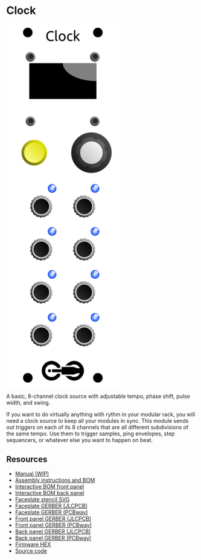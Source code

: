 # Clock

<img width="300" src="docs/images/clock_faceplate_display.svg" />

A basic, 8-channel clock source with adjustable tempo, phase shift, pulse width, and swing.

If you want to do virtually anything with rythm in your modular rack, you will need a clock source to keep all your modules in sync. This module sends out triggers on each of its 8 channels that are all different subdivisions of the same tempo. Use them to trigger samples, ping envelopes, step sequencers, or whatever else you want to happen on beat.

## Resources

* [Manual (WIP)](https://raw.githubusercontent.com/QuinnFreedman/fm-artifacts/main/Clock/clock_manual.pdf)
* [Assembly instructions and BOM](docs/assembly_instructions.md)
* [Interactive BOM front panel](https://raw.githubusercontent.com/QuinnFreedman/fm-artifacts/main/Clock/clock_front_pcb_interactive_bom.html)
* [Interactive BOM back panel](https://raw.githubusercontent.com/QuinnFreedman/fm-artifacts/main/Clock/clock_back_pcb_interactive_bom.html)
* [Faceplate stencil SVG](https://github.com/QuinnFreedman/fm-artifacts/raw/main/Clock/clock_faceplate.svg)
* [Faceplate GERBER (JLCPCB)](https://github.com/QuinnFreedman/fm-artifacts/raw/main/Clock/clock_faceplate_pcb_jlcpcb.zip)
* [Faceplate GERBER (PCBway)](https://github.com/QuinnFreedman/fm-artifacts/raw/main/Clock/clock_faceplate_pcb_pcbway.zip)
* [Front panel GERBER (JLCPCB)](https://github.com/QuinnFreedman/fm-artifacts/raw/main/Clock/clock_front_pcb_jlcpcb.zip)
* [Front panel GERBER (PCBway)](https://github.com/QuinnFreedman/fm-artifacts/raw/main/Clock/clock_front_pcb_pcbway.zip)
* [Back panel GERBER (JLCPCB)](https://github.com/QuinnFreedman/fm-artifacts/raw/main/Clock/clock_back_pcb_jlcpcb.zip)
* [Back panel GERBER (PCBway)](https://github.com/QuinnFreedman/fm-artifacts/raw/main/Clock/clock_back_pcb_pcbway.zip)
* [Firmware HEX](https://github.com/QuinnFreedman/fm-artifacts/raw/main/Clock/fm-clock.hex)
* [Source code](https://github.com/QuinnFreedman/modular/tree/main/modules/Clock)

